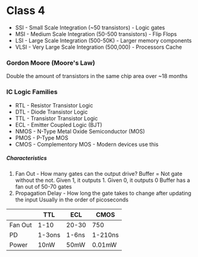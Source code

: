 # Class 4

- SSI - Small Scale Integration (~50 transistors) - Logic gates
- MSI - Medium Scale Integration (50-500 transistors) - Flip Flops
- LSI - Large Scale Integration (500-50K) - Larger memory components
- VLSI - Very Large Scale Integration (500,000) - Processors Cache

### Gordon Moore (Moore's Law)

Double the amount of transistors in the same chip area over ~18 months

### IC Logic Families

- RTL - Resistor Transistor Logic
- DTL - Diode Transistor Logic
- TTL - Transistor Transistor Logic
- ECL - Emitter Coupled Logic (BJT)
- NMOS - N-Type Metal Oxide Semiconductor (MOS)
- PMOS - P-Type MOS
- CMOS - Complementory MOS - Modern devices use this

##### Characteristics

1. Fan Out - How many gates can the output drive?
	Buffer = Not gate without the not. Given 1, it outputs 1. Given 0, it outputs 0
	Buffer has a fan out of 50-70 gates
2. Propagation Delay - How long the gate takes to change after updating the input
	Usually in the order of picoseconds

|  | TTL | ECL | CMOS |
| ---- | ---- | ---- | ---- |
| Fan Out | 1-10 | 20-30 | 750 |
| PD | 1-3ons | 1-6ns | 1-210ns |
| Power | 10nW | 50mW | 0.01mW |


